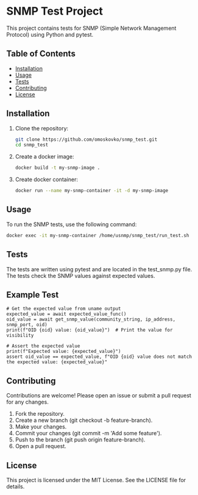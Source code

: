 # SNMP Test Project

This project contains tests for SNMP (Simple Network Management Protocol) using Python and pytest.

## Table of Contents

- [Installation](#installation)
- [Usage](#usage)
- [Tests](#tests)
- [Contributing](#contributing)
- [License](#license)

## Installation

1. Clone the repository:
    ```sh
    git clone https://github.com/omoskovko/snmp_test.git
    cd snmp_test
    ```

2. Create a docker image:
    ```sh
    docker build -t my-snmp-image .
    ```

3. Create docker container:
    ```sh
    docker run --name my-snmp-container -it -d my-snmp-image
    ```

## Usage

To run the SNMP tests, use the following command:
```sh
docker exec -it my-snmp-container /home/usnmp/snmp_test/run_test.sh
```

## Tests
The tests are written using pytest and are located in the test_snmp.py file. The tests check the SNMP values against expected values.

## Example Test
```
# Get the expected value from uname output
expected_value = await expected_value_func()
oid_value = await get_snmp_value(community_string, ip_address, snmp_port, oid)
print(f"OID {oid} value: {oid_value}")  # Print the value for visibility

# Assert the expected value
print(f"Expected value: {expected_value}")
assert oid_value == expected_value, f"OID {oid} value does not match the expected value: {expected_value}"
```

## Contributing
Contributions are welcome! Please open an issue or submit a pull request for any changes.

1. Fork the repository.
2. Create a new branch (git checkout -b feature-branch).
3. Make your changes.
4. Commit your changes (git commit -m 'Add some feature').
5. Push to the branch (git push origin feature-branch).
6. Open a pull request.

## License
This project is licensed under the MIT License. See the LICENSE file for details.
